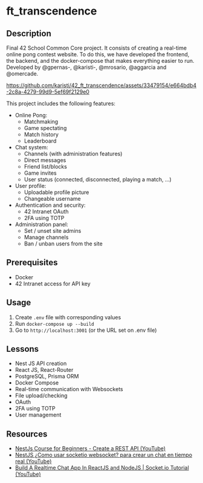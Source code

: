 # ft_transcendence

## Description
Final 42 School Common Core project. It consists of creating a real-time online pong contest website. To do this, we have developed the frontend, the backend, and the docker-compose that makes everything easier to run. Developed by @gpernas-, @karisti-, @mrosario, @aggarcia and @omercade.

https://github.com/karisti/42_ft_transcendence/assets/33479154/e664bdb4-2c8a-4279-99d9-5ef69f2129e0

This project includes the following features:
- Online Pong:
  - Matchmaking
  - Game spectating
  - Match history
  - Leaderboard
- Chat system:
  - Channels (with administration features)
  - Direct messages
  - Friend list/blocks
  - Game invites
  - User status (connected, disconnected, playing a match, ...)
- User profile:
  - Uploadable profile picture
  - Changeable username
- Authentication and security:
  - 42 Intranet OAuth
  - 2FA using TOTP
- Administration panel:
  - Set / unset site admins
  - Manage channels
  - Ban / unban users from the site

## Prerequisites
- Docker
- 42 Intranet access for API key

## Usage
1. Create `.env` file with corresponding values
2. Run `docker-compose up --build`
3. Go to `http://localhost:3001` (or the URL set on .env file)

## Lessons
- Nest JS API creation
- React JS, React-Router
- PostgreSQL, Prisma ORM
- Docker Compose
- Real-time communication with Websockets
- File upload/checking
- OAuth
- 2FA using TOTP
- User management

## Resources
- [NestJs Course for Beginners - Create a REST API (YouTube)](https://www.youtube.com/watch?v=GHTA143_b-s "NestJs Course for Beginners - Create a REST API (YouTube)")
- [NestJS ¿Como usar socketio websocket? para crear un chat en tiempo real (YouTube)](https://www.youtube.com/watch?v=geGcMSCtDVk "NestJS ¿Como usar socketio websocket? para crear un chat en tiempo real (YouTube)")
- [Build A Realtime Chat App In ReactJS and NodeJS | Socket.io Tutorial (YouTube)](https://www.youtube.com/watch?v=NU-HfZY3ATQ "Build A Realtime Chat App In ReactJS and NodeJS | Socket.io Tutorial (YouTube)")
